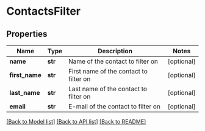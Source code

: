 # ContactsFilter


## Properties
Name | Type | Description | Notes
------------ | ------------- | ------------- | -------------
**name** | **str** | Name of the contact to filter on | [optional] 
**first_name** | **str** | First name of the contact to filter on | [optional] 
**last_name** | **str** | Last name of the contact to filter on | [optional] 
**email** | **str** | E-mail of the contact to filter on | [optional] 

[[Back to Model list]](../../README.md#documentation-for-models) [[Back to API list]](../../README.md#documentation-for-api-endpoints) [[Back to README]](../../README.md)


